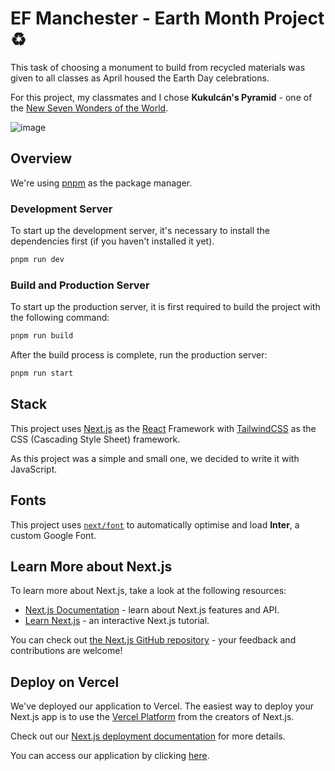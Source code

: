 # EF Manchester - Earth Month Project ♻️

This task of choosing a monument to build from recycled materials was given to all classes as April housed the Earth Day celebrations.

For this project, my classmates and I chose **Kukulcán's Pyramid** - one of the [New Seven Wonders of the World](https://www.britannica.com/list/new-seven-wonders-of-the-world).

![image](https://github.com/mrlemoos/ef-manchester-augmented-reality-earth-day-project-kukulcan-pyramid/assets/69330304/971f425d-c4d7-484b-9864-0da5ee654842)

## Overview

We're using [pnpm](https://pnpm.io) as the package manager.

### Development Server

To start up the development server, it's necessary to install the dependencies first (if you haven't installed it yet).

```sh
pnpm run dev
```

### Build and Production Server

To start up the production server, it is first required to build the project with the following command:

```sh
pnpm run build
```

After the build process is complete, run the production server:

```sh
pnpm run start
```

## Stack

This project uses [Next.js](https://nextjs.org) as the [React](https://react.dev) Framework with [TailwindCSS](https://tailwindcss.com) as the CSS (Cascading Style Sheet) framework.

As this project was a simple and small one, we decided to write it with JavaScript.

## Fonts

This project uses [`next/font`](https://nextjs.org/docs/basic-features/font-optimization) to automatically optimise and load **Inter**, a custom Google Font.

## Learn More about Next.js

To learn more about Next.js, take a look at the following resources:

- [Next.js Documentation](https://nextjs.org/docs) - learn about Next.js features and API.
- [Learn Next.js](https://nextjs.org/learn) - an interactive Next.js tutorial.

You can check out [the Next.js GitHub repository](https://github.com/vercel/next.js/) - your feedback and contributions are welcome!

## Deploy on Vercel

We've deployed our application to Vercel. The easiest way to deploy your Next.js app is to use the [Vercel Platform](https://vercel.com/new?utm_medium=default-template&filter=next.js&utm_source=create-next-app&utm_campaign=create-next-app-readme) from the creators of Next.js.

Check out our [Next.js deployment documentation](https://nextjs.org/docs/deployment) for more details.

You can access our application by clicking [here](https://ef-manchester-augmented-reality-earth-day-project-crlewkcln.vercel.app).
